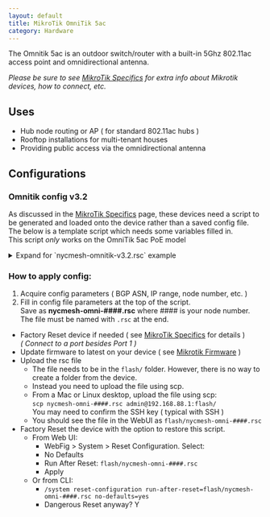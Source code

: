 ```yaml
---
layout: default
title: MikroTik OmniTik 5ac
category: Hardware
---
```


The Omnitik 5ac is an outdoor switch/router with a built-in 5Ghz 802.11ac access point and omnidirectional antenna.

_Please be sure to see [MikroTik Specifics](/hardware/mikrotikspecifics) for extra info about Mikrotik devices, how to connect, etc._


## Uses

*   Hub node routing or AP ( for standard 802.11ac hubs )
*   Rooftop installations for multi-tenant houses
*   Providing public access via the omnidirectional antenna

## Configurations

### Omnitik config v3.2
As discussed in the [MikroTik Specifics](/hardware/mikrotikspecifics) page, these devices need a script to be generated and loaded onto the device rather than a saved config file.  
The below is a template script which needs some variables filled in.  
This script _only_ works on the OmniTik 5ac PoE model  

<details>
<summary>Expand for `nycmesh-omnitik-v3.2.rsc` example</summary>
Version 3.2 Changelog:

*   Separation of Public vs Tenant subnet  
*   Fixed BGP sync missed config parameter  
*   Startup delay ( ref Mikrotik forums )  
*   Tada sound effect  
*   Better firewall rules

```
:global nodenumber 1111
:global bgpasn 61111
:global ipprefix "10.70.111"
:global iptenantsrange 10.70.111.5-10.70.111.119
:global iptenantsgw 10.70.111.1
:global ippublicrange 10.70.111.130-10.70.111.180
:global ippublicgw 10.70.111.129
:global dns 10.10.10.10,1.1.1.1

/delay 15

:for j from=1 to=4 step=1 do={
  :for i from=2000 to=50 step=-400 do={
    :beep frequency=$i length=11ms;
    :delay 11ms;
  }
  :for i from=800 to=2000 step=400 do={
    :beep frequency=$i length=11ms;
    :delay 11ms;
  }
}

:foreach x in=[/interface wireless find] do={ /interface wireless reset-configuration $x }

:for t from=1200 to=350 step=-50 do={
  :beep frequency=$t length=33ms;
  :delay 33ms;
}

:beep frequency=500 length=100ms

/ip address add address=192.168.88.1/24 interface=ether3 network=192.168.88.0

:beep frequency=600 length=100ms

/interface ethernet
set [ find default-name=ether5 ] poe-out=forced-on

:beep frequency=700 length=100ms

/interface wireless security-profiles
add authentication-types=wpa-psk,wpa2-psk management-protection=allowed mode=\
    dynamic-keys name=nycmeshnet supplicant-identity=nycmesh \
    wpa-pre-shared-key=nycmeshnet wpa2-pre-shared-key=nycmeshnet

:beep frequency=800 length=100ms

/interface wireless
set [ find default-name=wlan1 ] band=5ghz-a/n/ac channel-width=20/40/80mhz-Ceee disabled=no distance=indoors frequency=auto mode=ap-bridge security-profile=nycmeshnet ssid=("nycmesh-" . $nodenumber . "-omni")  wireless-protocol=802.11 wps-mode=disabled
add disabled=no master-interface=wlan1 name=wlan2 ssid="-NYC Mesh Community WiFi-" wps-mode=disabled

:beep frequency=900 length=100ms

/interface bridge
add auto-mac=yes name=publicaccess
add auto-mac=yes name=tenants

:beep frequency=1000 length=100ms

/ip address
add address=($ipprefix . ".1/25") interface=tenants network=($ipprefix . ".0")
add address=($ipprefix . ".129/26") interface=publicaccess network=($ipprefix . ".128")

:beep frequency=1100 length=100ms

/interface bridge port
add bridge=tenants interface=ether1
add bridge=tenants interface=ether2
add bridge=tenants interface=ether3
add bridge=tenants interface=ether4
add bridge=tenants interface=wlan1
add bridge=publicaccess interface=wlan2

:beep frequency=1200 length=100ms

/ip pool
add name=tenants ranges=$iptenantsrange
add name=publicaccess ranges=$ippublicrange

:beep frequency=1300 length=100ms

/ip dhcp-server
add address-pool=tenants disabled=no interface=tenants name=tenantsdhcp
add address-pool=publicaccess disabled=no interface=publicaccess name=publicaccessdhcp

:beep frequency=1400 length=100ms

/routing bgp instance
set default as=$bgpasn disabled=no

:beep frequency=1500 length=100ms

/routing bgp network
add network=($ipprefix . ".0/24") synchronize=no

:beep frequency=1600 length=100ms

/ip dhcp-server network
add address=($ipprefix . ".0/25") dns-server=10.10.10.10 gateway=($ipprefix . ".1") netmask=25
add address=($ipprefix . ".128/26") dns-server=10.10.10.10 gateway=($ipprefix . ".129") netmask=25

:beep frequency=1700 length=100ms

/ip firewall filter
add action=accept chain=input protocol=icmp
add action=drop chain=forward in-interface=publicaccess out-interface=tenants
add action=drop chain=input in-interface=publicaccess
add action=accept chain=forward
add action=accept chain=input

:beep frequency=1800 length=100ms

/system clock set time-zone-name=America/New_York
/system identity set name=("nycmesh-" . $nodenumber . "-omni")

:beep frequency=500 length=200ms;
:delay 500ms;
:beep frequency=500 length=200ms;
:delay 200ms;
:beep frequency=800 length=500ms;
:delay 50ms;
```
</details>

### How to apply config:
1.   Acquire config parameters ( BGP ASN, IP range, node number, etc. )
2.   Fill in config file parameters at the top of the script.  
      Save as __nycmesh-omni-####.rsc__ where #### is your node number.  
      The file must be named with `.rsc` at the end.  
*   Factory Reset device if needed ( see [MikroTik Specifics](/hardware/mikrotikspecifics) for details )  
    _( Connect to a port besides Port 1 )_  
*   Update firmware to latest on your device ( see [Mikrotik Firmware](/software/mikrotikfirmware) )  
*   Upload the rsc file  
      *   The file needs to be in the `flash/` folder. However, there is no way to create a folder from the device.
      *   Instead you need to upload the file using scp.
      *   From a Mac or Linux desktop, upload the file using scp:  
          `scp nycmesh-omni-####.rsc admin@192.168.88.1:flash/`  
          You may need to confirm the SSH key ( typical with SSH )
      * You should see the file in the WebUI as `flash/nycmesh-omni-####.rsc`
*   Factory Reset the device with the option to restore this script.
      * From Web UI:
          * WebFig > System > Reset Configuration. Select:
          * No Defaults
          * Run After Reset: `flash/nycmesh-omni-####.rsc`
          * Apply
      * Or from CLI:
          * `/system reset-configuration run-after-reset=flash/nycmesh-omni-####.rsc no-defaults=yes`
          * Dangerous Reset anyway? Y
